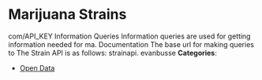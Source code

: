 # Marijuana Strains


com/API_KEY Information Queries Information queries are used for getting information needed for ma. Documentation The base url for making queries to The Strain API is as follows: strainapi. evanbusse
**Categories**:

- [Open Data](https://github/awesome-apis/awesome-apis#open-data)



